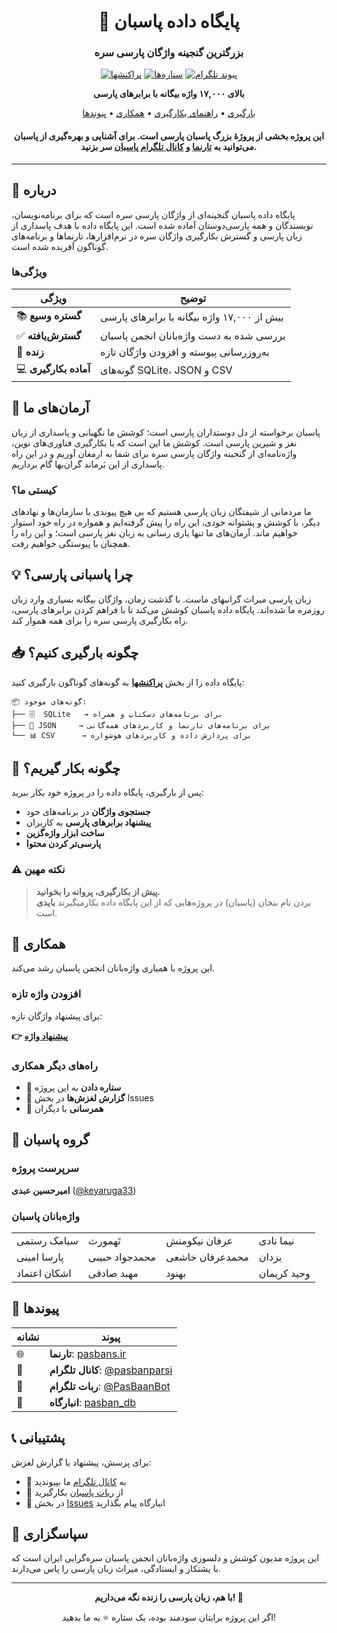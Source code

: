 <div align="center">

# 🌱 پایگاه داده پاسبان

### بزرگترین گنجینه واژگان پارسی سره

[![پراکنشها](https://img.shields.io/github/v/release/keyaruga33/pasban_db?label=پراکنش)](https://github.com/keyaruga33/pasban_db/releases)
[![ستاره‌ها](https://img.shields.io/github/stars/keyaruga33/pasban_db?style=social)](https://github.com/keyaruga33/pasban_db/stargazers)
[![پیوند تلگرام](https://img.shields.io/badge/تلگرام-پاسبان-blue?logo=telegram)](https://t.me/pasbanparsi)

**بالای ۱۷,۰۰۰ واژه بیگانه با برابرهای پارسی**

[بارگیری](#-چگونه-بارگیری-کنیم) • [راهنمای بکارگیری](#-چگونه-بکار-گیریم) • [همکاری](#-همکاری) • [پیوندها](#-پیوندها)


#### این پروژه بخشی از پروژهٔ بزرگ پاسبان پارسی است. برای آشنایی و بهره‌گیری از پاسبان می‌توانید به [تارنما](https://pasbans.ir) و [کانال تلگرام پاسبان](https://t.me/pasbanparsi) سر بزنید.
</div>



---

## 📖 درباره

پایگاه داده پاسبان گنجینه‌ای از واژگان پارسی سره است که برای برنامه‌نویسان، نویسندگان و همه پارسی‌دوستان آماده شده است. این پایگاه داده با هدف پاسداری از زبان پارسی و گسترش بکارگیری واژگان سره در نرم‌افزارها، تارنماها و برنامه‌های گوناگون آفریده شده است.

### ویژگی‌ها


<div align="center">

| ویژگی | توضیح |
|-------|-------|
| 📚 **گستره وسیع** | بیش از ۱۷,۰۰۰ واژه بیگانه با برابرهای پارسی |
| ✅ **گسترش‌یافته** | بررسی شده به دست واژه‌بانان انجمن پاسبان |
| 🔄 **زنده** | به‌روزرسانی پیوسته و افزودن واژگان تازه |
| 💻 **آماده بکارگیری** | گونه‌های SQLite، JSON و CSV |

</div>

## 🎯 آرمان‌های ما

پاسبان برخواسته از دل دوستداران پارسی است؛ کوشش ما نگهبانی و پاسداری از زبان نغز و شیرین پارسی است. کوشش ما این است که با بکارگیری فناوری‌های نوین، واژه‌نامه‌ای از گنجینه واژگان پارسی سره برای شما به ارمغان آوریم و در این راه پاسداری از این بَرماند گران‌بها گام برداریم.

### کیستی ما؟

ما مردمانی از شیفتگان زبان پارسی هستیم که بی هیچ پیوندی با سازمان‌ها و نهادهای دیگر، با کوشش و پشتوانه خودی، این راه را پیش گرفته‌ایم و همواره در راه خود استوار خواهیم ماند. آرمان‌های ما تنها یاری رسانی به زبان نغز پارسی است؛ و این راه را همچنان با پیوستگی خواهیم رفت.

## 💡 چرا پاسبانی پارسی؟

زبان پارسی میراث گرانبهای ماست. با گذشت زمان، واژگان بیگانه بسیاری وارد زبان روزمره ما شده‌اند. پایگاه داده پاسبان کوشش می‌کند تا با فراهم کردن برابرهای پارسی، راه بکارگیری پارسی سره را برای همه هموار کند.

## 📥 چگونه بارگیری کنیم؟

پایگاه داده را از بخش **[پراکنشها](https://github.com/keyaruga33/pasban_db/releases)** به گونه‌های گوناگون بارگیری کنید:

```
📦 گونه‌های موجود:
├── 🗄️  SQLite   → برای برنامه‌های دسکتاپ و همراه
├── 📄 JSON     → برای برنامه‌های تارنما و کاربردهای همه‌گانی
└── 📊 CSV      → برای پردازش داده و کاربردهای هوشواره
```

## 🚀 چگونه بکار گیریم؟

پس از بارگیری، پایگاه داده را در پروژه خود بکار ببرید:

- **جستجوی واژگان** در برنامه‌های خود
- **پیشنهاد برابرهای پارسی** به کاربران
- **ساخت ابزار واژه‌گزین**
- **پارسی‌تر کردن محتوا**

### ⚠️ نکته مهین

> **پیش از بکارگیری، پروانه را بخوانید.**  
> بردن نام بنخان (پاسبان) در پروژه‌هایی که از این پایگاه داده بکارمیگیرند **بایدی** است.

## 🤝 همکاری

این پروژه با همیاری واژه‌بانان انجمن پاسبان رشد می‌کند.

### افزودن واژه تازه

برای پیشنهاد واژگان تازه:

**👉 [پیشنهاد واژه](https://pasbans.ir/contact/word-suggestion/)**

### راه‌های دیگر همکاری

- 🌟 **ستاره دادن** به این پروژه
- 🐛 **گزارش لغزش‌ها** در بخش Issues
- 📢 **همرسانی** با دیگران

## 👥 گروه پاسبان

### سرپرست پروژه
**امیرحسین عبدی** ([@keyaruga33](https://github.com/keyaruga33))

### واژه‌بانان پاسبان

<div align="center">

<table>
<tr>
<td>سیامک رستمی</td>
<td>تَهمورث</td>
<td>عرفان نیکومنش</td>
<td>نیما نادی</td>
</tr>
<tr>
<td>پارسا امینی</td>
<td>محمدجواد حبیبی</td>
<td>محمد‌عرفان خاشعی</td>
<td>یزدان</td>
</tr>
<tr>
<td>اشکان اعتماد</td>
<td>مهبد صادقی</td>
<td>بهنود</td>
<td>وحید کریمان</td>
</tr>
</table>
</div>

## 🔗 پیوندها

<div align="center">

| نشانه | پیوند |
|-------|--------|
| 🌐 | **تارنما**: [pasbans.ir](https://pasbans.ir) |
| 📱 | **کانال تلگرام**: [@pasbanparsi](https://t.me/pasbanparsi) |
| 🤖 | **ربات تلگرام**: [@PasBaanBot](https://t.me/PasBaanBot) |
| 💾 | **انبارگاه**: [pasban_db](https://github.com/keyaruga33/pasban_db) |

</div>

## 📞 پشتیبانی

برای پرسش، پیشنهاد یا گزارش لغزش:

- 💬 به [کانال تلگرام](https://t.me/pasbanparsi) ما بپیوندید
- 🤖 از [ربات پاسبان](https://t.me/PasBaanBot) بکارگیرید
- 📝 در بخش [Issues](https://github.com/keyaruga33/pasban_db/issues) انبارگاه پیام بگذارید

## 💚 سپاسگزاری

این پروژه مدیون کوشش و دلسوزی واژه‌بانان انجمن پاسبان سره‌گرایی ایران است که با پشتکار و ایستادگی، میراث زبان پارسی را پاس می‌دارند.

---

<div align="center">

**با هم، زبان پارسی را زنده نگه می‌داریم! 🌱**

اگر این پروژه برایتان سودمند بوده، یک ستاره ⭐ به ما بدهید!

</div>
